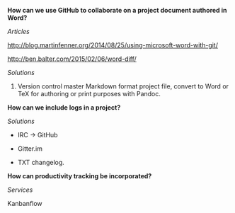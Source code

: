 **How can we use GitHub to collaborate on a project document authored in
Word?**

*Articles*

http://blog.martinfenner.org/2014/08/25/using-microsoft-word-with-git/

<http://ben.balter.com/2015/02/06/word-diff/>

*Solutions*

1.  Version control master Markdown format project file, convert to Word
    or TeX for authoring or print purposes with Pandoc.

**How can we include logs in a project?**

*Solutions*

-   IRC -&gt; GitHub

-   Gitter.im

-   TXT changelog.

**How can productivity tracking be incorporated?**

*Services*

Kanbanflow
